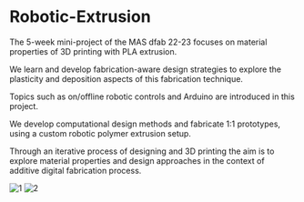 # Robotic-Extrusion
The 5-week mini-project of the MAS dfab 22-23 focuses on material properties of 3D printing with PLA extrusion.

We learn and develop fabrication-aware design strategies to explore the plasticity and deposition aspects of this fabrication technique. 

Topics such as on/offline robotic controls and Arduino are introduced in this project.

We develop computational design methods and fabricate 1:1 prototypes, using a custom robotic polymer extrusion setup. 

Through an iterative process of designing and 3D printing the aim is to explore material properties and design approaches in the context of additive digital fabrication process.

![1](https://user-images.githubusercontent.com/62844243/222933032-908a696a-d7c5-418e-be33-5bf5db20a448.jpg)
![2](https://user-images.githubusercontent.com/62844243/222933036-fb7e29d4-4c14-42ec-853a-3786534f671c.jpg)
